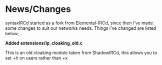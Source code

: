 News/Changes
============

syntaxIRCd started as a fork from Elemental-IRCd, since then i've made some changes to suit our networks needs. Things i've changed are listed below;


**Added extensions/ip_cloaking_old.c**

This is an old cloaking module taken from ShadowIRCd, this allows you to set +h on users rather than +x
